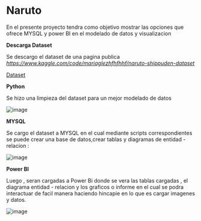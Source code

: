 # Naruto 
  En el presente proyecto tendra como objetivo mostrar las opciones que ofrece MYSQL y power BI en el modelado de datos y visualizacion

**Descarga Dataset**


  Se descargo el dataset de una pagina publica 
  *https://www.kaggle.com/code/mariaglezhfhfhhf/naruto-shippuden-dataset*

  
  [Dataset](https://github.com/38215290/Naruto/assets/127343400/52c93d31-a7d1-413b-b495-c14a6eebe524)

**Python**

Se hizo una limpieza del dataset para un mejor modelado de datos


![image](https://github.com/38215290/Naruto/assets/127343400/eba9aacb-cad1-46a4-be0a-c62b7173c833)

  **MYSQL**
  
  Se cargo el dataset a MYSQL en el cual mediante scripts correspondientes se puede crear una base de datos,crear tablas  y diagramas de entidad - relacion :



  ![image](https://github.com/38215290/Naruto/assets/127343400/52c442a6-6ece-460e-94c8-c2bd2e937196)

  **Power BI**
  
  Luego , seran cargadas a Power Bi  donde se vera las tablas cargadas , el diagrama entidad - relacion y los graficos o informe en el cual se podra interactuar de facil manera haciendo hincapie en lo que es cargar imagenes y datos. 

  ![image](https://github.com/38215290/Naruto/assets/127343400/44035767-c5e3-4b79-8971-4d37133808f2)

